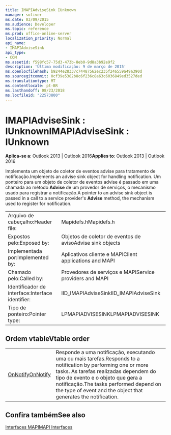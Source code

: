 ```yaml
---
title: IMAPIAdviseSink IUnknown
manager: soliver
ms.date: 03/09/2015
ms.audience: Developer
ms.topic: reference
ms.prod: office-online-server
localization_priority: Normal
api_name:
- IMAPIAdviseSink
api_type:
- COM
ms.assetid: f598fc57-75d3-473b-8eb0-9d8a3b92e9f2
description: 'Última modificação: 9 de março de 2015'
ms.openlocfilehash: b9244e28337c74487562ec235f246559a49a390d
ms.sourcegitcommit: 0cf39e5382b8c6f236c8a63c6036849ed3527ded
ms.translationtype: MT
ms.contentlocale: pt-BR
ms.lasthandoff: 08/23/2018
ms.locfileid: "22573800"
---
```

# <a name="imapiadvisesink--iunknown"></a><span data-ttu-id="e8d32-103">IMAPIAdviseSink : IUnknown</span><span class="sxs-lookup"><span data-stu-id="e8d32-103">IMAPIAdviseSink : IUnknown</span></span>

  
  
<span data-ttu-id="e8d32-104">**Aplica-se a**: Outlook 2013 | Outlook 2016</span><span class="sxs-lookup"><span data-stu-id="e8d32-104">**Applies to**: Outlook 2013 | Outlook 2016</span></span> 
  
<span data-ttu-id="e8d32-105">Implementa um objeto de coletor de eventos advise para tratamento de notificação.</span><span class="sxs-lookup"><span data-stu-id="e8d32-105">Implements an advise sink object for handling notification.</span></span> <span data-ttu-id="e8d32-106">Um ponteiro para um objeto de coletor de eventos advise é passado em uma chamada ao método **Advise** de um provedor de serviços, o mecanismo usado para registrar a notificação.</span><span class="sxs-lookup"><span data-stu-id="e8d32-106">A pointer to an advise sink object is passed in a call to a service provider's **Advise** method, the mechanism used to register for notification.</span></span> 
  
|||
|:-----|:-----|
|<span data-ttu-id="e8d32-107">Arquivo de cabeçalho:</span><span class="sxs-lookup"><span data-stu-id="e8d32-107">Header file:</span></span>  <br/> |<span data-ttu-id="e8d32-108">Mapidefs.h</span><span class="sxs-lookup"><span data-stu-id="e8d32-108">Mapidefs.h</span></span>  <br/> |
|<span data-ttu-id="e8d32-109">Expostos pelo:</span><span class="sxs-lookup"><span data-stu-id="e8d32-109">Exposed by:</span></span>  <br/> |<span data-ttu-id="e8d32-110">Objetos de coletor de eventos de aviso</span><span class="sxs-lookup"><span data-stu-id="e8d32-110">Advise sink objects</span></span>  <br/> |
|<span data-ttu-id="e8d32-111">Implementada por:</span><span class="sxs-lookup"><span data-stu-id="e8d32-111">Implemented by:</span></span>  <br/> |<span data-ttu-id="e8d32-112">Aplicativos cliente e MAPI</span><span class="sxs-lookup"><span data-stu-id="e8d32-112">Client applications and MAPI</span></span>  <br/> |
|<span data-ttu-id="e8d32-113">Chamado pelo:</span><span class="sxs-lookup"><span data-stu-id="e8d32-113">Called by:</span></span>  <br/> |<span data-ttu-id="e8d32-114">Provedores de serviços e MAPI</span><span class="sxs-lookup"><span data-stu-id="e8d32-114">Service providers and MAPI</span></span>  <br/> |
|<span data-ttu-id="e8d32-115">Identificador de interface:</span><span class="sxs-lookup"><span data-stu-id="e8d32-115">Interface identifier:</span></span>  <br/> |<span data-ttu-id="e8d32-116">IID_IMAPIAdviseSink</span><span class="sxs-lookup"><span data-stu-id="e8d32-116">IID_IMAPIAdviseSink</span></span>  <br/> |
|<span data-ttu-id="e8d32-117">Tipo de ponteiro:</span><span class="sxs-lookup"><span data-stu-id="e8d32-117">Pointer type:</span></span>  <br/> |<span data-ttu-id="e8d32-118">LPMAPIADVISESINK</span><span class="sxs-lookup"><span data-stu-id="e8d32-118">LPMAPIADVISESINK</span></span>  <br/> |
   
## <a name="vtable-order"></a><span data-ttu-id="e8d32-119">Ordem vtable</span><span class="sxs-lookup"><span data-stu-id="e8d32-119">Vtable order</span></span>

|||
|:-----|:-----|
|[<span data-ttu-id="e8d32-120">OnNotify</span><span class="sxs-lookup"><span data-stu-id="e8d32-120">OnNotify</span></span>](imapiadvisesink-onnotify.md) <br/> |<span data-ttu-id="e8d32-121">Responde a uma notificação, executando uma ou mais tarefas.</span><span class="sxs-lookup"><span data-stu-id="e8d32-121">Responds to a notification by performing one or more tasks.</span></span> <span data-ttu-id="e8d32-122">As tarefas realizadas dependem do tipo de evento e o objeto que gera a notificação.</span><span class="sxs-lookup"><span data-stu-id="e8d32-122">The tasks performed depend on the type of event and the object that generates the notification.</span></span>  <br/> |
   
## <a name="see-also"></a><span data-ttu-id="e8d32-123">Confira também</span><span class="sxs-lookup"><span data-stu-id="e8d32-123">See also</span></span>



[<span data-ttu-id="e8d32-124">Interfaces MAPI</span><span class="sxs-lookup"><span data-stu-id="e8d32-124">MAPI Interfaces</span></span>](mapi-interfaces.md)

